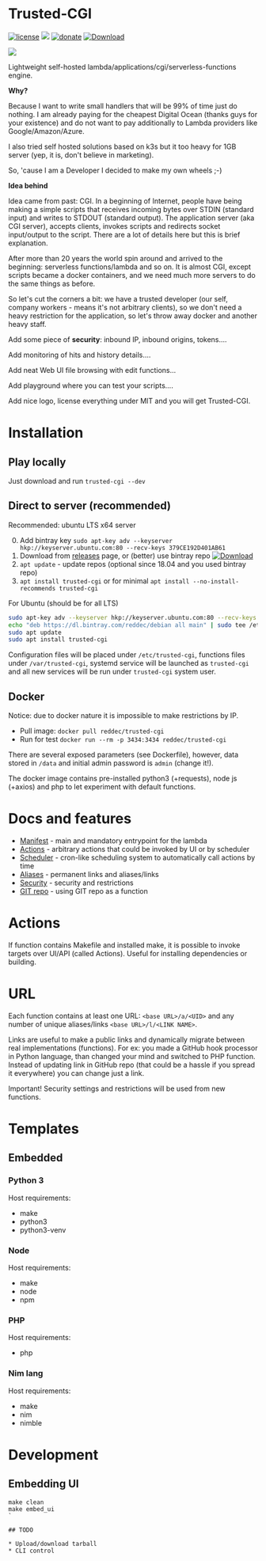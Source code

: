 # Trusted-CGI

[![license](https://img.shields.io/github/license/reddec/trusted-cgi.svg)](https://github.com/reddec/trusted-cgi)
[![](https://godoc.org/github.com/reddec/trusted-cgi?status.svg)](http://godoc.org/github.com/reddec/trusted-cgi/application)
[![donate](https://img.shields.io/badge/help_by️-donate❤-ff69b4)](http://reddec.net/about/#donate)
[![Download](https://api.bintray.com/packages/reddec/debian/trusted-cgi/images/download.svg)](https://bintray.com/reddec/debian/trusted-cgi/_latestVersion)

![](https://bintray-binary-objects-or-production.s3-accelerate.amazonaws.com/80ee75735ebc642670140a263e7e94f32fb8ce932933626ef3c4812006295af0)

Lightweight self-hosted lambda/applications/cgi/serverless-functions engine. 

**Why?**
 
Because I want to write small handlers that will be 99% of time just do nothing. I am already paying for the cheapest
Digital Ocean (thanks guys for your existence) and do not want to pay additionally to Lambda providers like Google/Amazon/Azure.

I also tried self hosted solutions based on k3s but it too heavy for 1GB server (yep, it is, don't believe in marketing).

So, 'cause I am a Developer I decided to make my own wheels ;-)

**Idea behind**

Idea came from past: CGI. In a beginning of Internet, people have being making a simple scripts that receives incoming bytes over STDIN 
(standard input) and writes to STDOUT (standard output). The application server (aka CGI server), accepts clients,
invokes scripts and redirects socket input/output to the script. There are a lot of details here but this is brief explanation.

After more than 20 years the world spin around and arrived to the beginning: serverless functions/lambda and so on.
It is almost CGI, except scripts became a docker containers, and we need much more servers to do the same things as before.

So let's cut the corners a bit: we have a trusted developer (our self, company workers - means it's not arbitrary clients), 
so we don't need a heavy restriction for the application, so let's throw away docker and another heavy staff.

Add some piece of **security**: inbound IP, inbound origins, tokens....

Add monitoring of hits and history details....

Add neat Web UI file browsing with edit functions...

Add playground where you can test your scripts....

Add nice logo, license everything under MIT and you will get Trusted-CGI.  
 

# Installation

## Play locally

Just download and run `trusted-cgi --dev`

## Direct to server (recommended)

Recommended: ubuntu LTS x64 server

0. Add bintray key `sudo apt-key adv --keyserver hkp://keyserver.ubuntu.com:80 --recv-keys 379CE192D401AB61`
1. Download from [releases](https://github.com/reddec/trusted-cgi/releases) page, or (better) use bintray repo
[![Download](https://api.bintray.com/packages/reddec/debian/trusted-cgi/images/download.svg)](https://bintray.com/reddec/debian/trusted-cgi/_latestVersion)
2. `apt update` - update repos (optional since 18.04 and you used bintray repo)
3. `apt install trusted-cgi` or for minimal `apt install --no-install-recommends trusted-cgi`  

For Ubuntu (should be for all LTS)

```bash
sudo apt-key adv --keyserver hkp://keyserver.ubuntu.com:80 --recv-keys 379CE192D401AB61
echo "deb https://dl.bintray.com/reddec/debian all main" | sudo tee /etc/apt/sources.list.d/trusted-cgi.list
sudo apt update
sudo apt install trusted-cgi
```

Configuration files will be placed under `/etc/trusted-cgi`, functions files under `/var/trusted-cgi`,
systemd service will be launched as `trusted-cgi` and all new services will be run under `trusted-cgi` system
user.

## Docker

Notice: due to docker nature it is impossible to make restrictions by IP.

* Pull image: `docker pull reddec/trusted-cgi`
* Run for test `docker run --rm -p 3434:3434 reddec/trusted-cgi`

There are several exposed parameters (see Dockerfile), however, data stored in `/data` and
initial admin password is `admin` (change it!).

The docker image contains pre-installed python3 (+requests), node js (+axios) and php to let experiment with default
functions.

# Docs and features

* [Manifest](docs/manifest.md) - main and mandatory entrypoint for the lambda
* [Actions](docs/actions.md) - arbitrary actions that could be invoked by UI or by scheduler
* [Scheduler](docs/scheduler.md) - cron-like scheduling system to automatically call actions by time
* [Aliases](docs/aliases.md) - permanent links and aliases/links
* [Security](docs/security.md) - security and restrictions
* [GIT repo](docs/git_repo.md) - using GIT repo as a function

# Actions

If function contains Makefile and installed make, it is possible to invoke targets over UI/API (called Actions). Useful
for installing dependencies or building.

# URL

Each function contains at least one URL: `<base URL>/a/<UID>` and any number of unique aliases/links `<base URL>/l/<LINK NAME>`.

Links are useful to make a public links and dynamically migrate between real implementations (functions). For ex:
you made a GitHub hook processor in Python language, than changed your mind and switched to PHP function. Instead of 
updating link in GitHub repo (that could be a hassle if you spread it everywhere) you can change just a link.

Important! Security settings and restrictions will be used from new functions.

# Templates

## Embedded

### Python 3

Host requirements:

* make
* python3
* python3-venv

### Node

Host requirements:

* make
* node
* npm

### PHP

Host requirements:

* php

### Nim lang

Host requirements:

* make
* nim
* nimble

# Development

## Embedding UI

```shell script
make clean
make embed_ui
`

## TODO

* Upload/download tarball
* CLI control